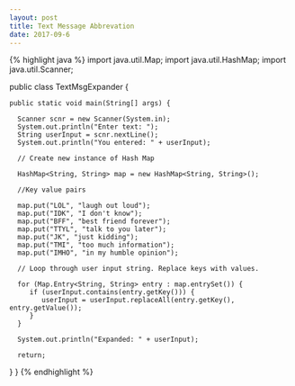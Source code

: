 ```yaml
---
layout: post
title: Text Message Abbrevation
date: 2017-09-6
---
```

{% highlight java %}
import java.util.Map;
import java.util.HashMap;
import java.util.Scanner;
 
public class TextMsgExpander {
    
    public static void main(String[] args) {
       
      Scanner scnr = new Scanner(System.in);
      System.out.println("Enter text: ");
      String userInput = scnr.nextLine();
      System.out.println("You entered: " + userInput);
       
      // Create new instance of Hash Map
       
      HashMap<String, String> map = new HashMap<String, String>();
       
      //Key value pairs
       
      map.put("LOL", "laugh out loud");
      map.put("IDK", "I don't know");
      map.put("BFF", "best friend forever");
      map.put("TTYL", "talk to you later");
      map.put("JK", "just kidding");
      map.put("TMI", "too much information");
      map.put("IMHO", "in my humble opinion");
       
      // Loop through user input string. Replace keys with values.
       
      for (Map.Entry<String, String> entry : map.entrySet()) {
         if (userInput.contains(entry.getKey())) {
            userInput = userInput.replaceAll(entry.getKey(), entry.getValue());
         }
      }
       
      System.out.println("Expanded: " + userInput);
 
      return;
 
 
   }
}
{% endhighlight %}
